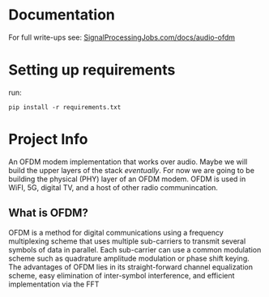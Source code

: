 # Documentation

For full write-ups see: [SignalProcessingJobs.com/docs/audio-ofdm](https://signalprocessingjobs.com/docs/audio-ofdm/)

# Setting up requirements

run:

`pip install -r requirements.txt`

# Project Info

An OFDM modem implementation that works over audio. Maybe we will build the upper layers of the stack *eventually*. For now we are going to be building the physical (PHY) layer of an OFDM modem. OFDM is used in WiFI, 5G, digital TV, and a host of other radio communincation.

## What is OFDM? 

OFDM is a method for digital communications using a frequency multiplexing scheme that uses multiple sub-carriers to transmit several symbols of data in parallel. Each sub-carrier can use a common modulation scheme such as quadrature amplitude modulation or phase shift keying. The advantages of OFDM lies in its straight-forward channel equalization scheme, easy elimination of inter-symbol interference, and efficient implementation via the FFT